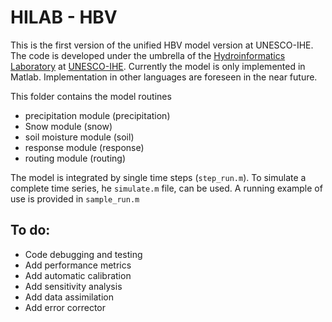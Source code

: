 # HILAB - HBV
This is the first version of the unified HBV model version at UNESCO-IHE. The code is developed under the umbrella of the [Hydroinformatics Laboratory](https://hilab.unesco-ihe.org/) at [UNESCO-IHE](https://www.unesco-ihe.org). Currently the model is only implemented in Matlab. Implementation in other languages are foreseen in the near future.

This folder contains the model routines
 - precipitation module (precipitation)
 - Snow module (snow)
 - soil moisture module (soil)
 - response module (response)
 - routing module (routing)
 
The model is integrated by single time steps (`step_run.m`).
To simulate a complete time series, he `simulate.m` file, can be used.
A running example of use is provided in `sample_run.m`

## To do:

- Code debugging and testing
- Add performance metrics
- Add automatic calibration
- Add sensitivity analysis
- Add data assimilation
- Add error corrector
